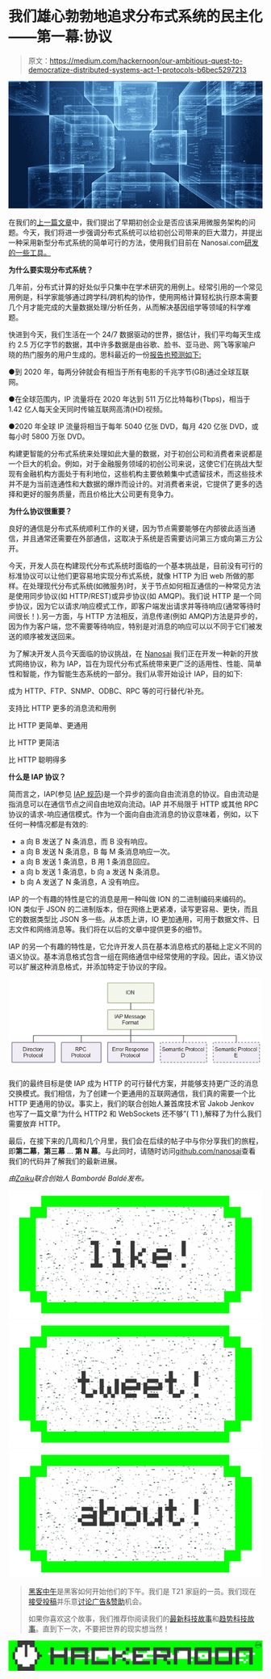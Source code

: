 # 我们雄心勃勃地追求分布式系统的民主化——第一幕:协议

> 原文：<https://medium.com/hackernoon/our-ambitious-quest-to-democratize-distributed-systems-act-1-protocols-b6bec5297213>

![](img/d9ad460217238d5971ecf53e1d706c14.png)

在我们的[上一篇文章](https://hackernoon.com/should-early-stage-startups-adopt-microservices-50280c77603a#.wiemqlih2)中，我们提出了早期初创企业是否应该采用微服务架构的问题。今天，我们将进一步强调分布式系统可以给初创公司带来的巨大潜力，并提出一种采用新型分布式系统的简单可行的方法，使用我们目前在 Nanosai.com[研发的一些工具。](http://www.nanosai.com)

**为什么要实现分布式系统？**

几年前，分布式计算的好处似乎只集中在学术研究的用例上。经常引用的一个常见用例是，科学家能够通过跨学科/跨机构的协作，使用网格计算轻松执行原本需要几个月才能完成的大量数据处理/分析任务，从而解决基因组学等领域的科学难题。

快进到今天，我们生活在一个 24/7 数据驱动的世界，据估计，我们平均每天生成约 2.5 万亿字节的数据，其中许多数据是由谷歌、脸书、亚马逊、网飞等家喻户晓的热门服务的用户生成的。思科最近的一份[报告也预测如下:](http://www.cisco.com/c/en/us/solutions/collateral/service-provider/visual-networking-index-vni/vni-hyperconnectivity-wp.html)

●到 2020 年，每两分钟就会有相当于所有电影的千兆字节(GB)通过全球互联网。

●在全球范围内，IP 流量将在 2020 年达到 511 万亿比特每秒(Tbps)，相当于 1.42 亿人每天全天同时传输互联网高清(HD)视频。

●2020 年全球 IP 流量将相当于每年 5040 亿张 DVD，每月 420 亿张 DVD，或每小时 5800 万张 DVD。

构建更智能的分布式系统来处理如此大量的数据，对于初创公司和消费者来说都是一个巨大的机会。例如，对于金融服务领域的初创公司来说，这使它们在挑战大型现有金融机构方面处于有利地位，这些机构主要依赖集中式遗留技术，而这些技术并不是为当前连通性和大数据的爆炸而设计的。对消费者来说，它提供了更多的选择和更好的服务质量，而且价格比大公司更有竞争力。

**为什么协议很重要？**

良好的通信是分布式系统顺利工作的关键，因为节点需要能够在内部彼此适当通信，并且通常还需要在外部通信，这取决于系统是否需要访问第三方或向第三方公开。

今天，开发人员在构建现代分布式系统时面临的一个基本挑战是，目前没有可行的标准协议可以让他们更容易地实现分布式系统，就像 HTTP 为旧 web 所做的那样。在处理现代分布式系统(如微服务)时，关于节点如何相互通信的一种常见方法是使用同步协议(如 HTTP/REST)或异步协议(如 AMQP)。我们说 HTTP 是一个同步协议，因为它以请求/响应模式工作，即客户端发出请求并等待响应(通常等待时间很长！).另一方面，与 HTTP 方法相反，消息传递(例如 AMQP)方法是异步的，因为作为客户端，您不需要等待响应，特别是对消息的响应可以以不同于它们被发送的顺序被发送回来。

为了解决开发人员今天面临的协议挑战，在 [Nanosai](http://www.nanosai.com) 我们正在开发一种新的开放式网络协议，称为 IAP，旨在为现代分布式系统带来更广泛的适用性、性能、简单性和智能，作为智能生态系统的一部分。我们从零开始设计 IAP，目的如下:

成为 HTTP、FTP、SNMP、ODBC、RPC 等的可行替代/补充。

支持比 HTTP 更多的消息流和用例

比 HTTP 更简单、更通用

比 HTTP 更简洁

比 HTTP 聪明得多

**什么是 IAP 协议？**

简而言之，IAP(参见 [IAP 规范](http://tutorials.jenkov.com/iap/index.html))是一个异步的面向自由流消息的协议。自由流动是指消息可以在通信节点之间自由地双向流动。IAP 并不局限于 HTTP 或其他 RPC 协议的请求-响应通信模式。作为一个面向自由流消息的协议意味着，例如，以下任何一种情况都是有效的:

*   a 向 B 发送了 N 条消息，而 B 没有响应。
*   a 向 B 发送 N 条消息，B 每 M 条消息响应一次。
*   a 向 B 发送 1 条消息，B 用 1 条消息回应。
*   a 向 b 发送 1 条消息，b 向 a 发送 N 条消息。
*   b 向 A 发送了 N 条消息，A 没有响应。

IAP 的一个有趣的特性是它的消息是用一种叫做 ION 的二进制编码来编码的。ION 类似于 JSON 的二进制版本，但在网络上更紧凑，读写更容易、更快，而且它的数据类型比 JSON 多一些。从本质上讲，IO 更加通用，可用于数据文件、日志文件和网络消息等。我们将在以后的文章中提供更多的细节。

IAP 的另一个有趣的特性是，它允许开发人员在基本消息格式的基础上定义不同的语义协议。基本消息格式包含一组在网络通信中经常使用的字段。因此，语义协议可以扩展这种消息格式，并添加特定于协议的字段。

![](img/ec849ccc9f6c7841d37c4f63b5bc3eb9.png)

我们的最终目标是使 IAP 成为 HTTP 的可行替代方案，并能够支持更广泛的消息交换模式。我们相信，为了创建一个更通用的互联网通信，我们真的需要一个比 HTTP 更通用的协议。事实上，我们的联合创始人兼首席技术官 Jakob Jenkov 也写了一篇文章“为什么 HTTP2 和 WebSockets 还不够”( T1 ),解释了为什么我们需要放弃 HTTP。

最后，在接下来的几周和几个月里，我们会在后续的帖子中与你分享我们的旅程，即**第二幕**，**第三幕** … **第 N 幕**。与此同时，请随时访问[github.com/nanosai](https://github.com/nanosai)查看我们的代码并了解我们的最新进展。

*由*[*Zaiku*](http://zaiku.co.uk/)*联合创始人 Bambordé Baldé发布。*

[![](img/50ef4044ecd4e250b5d50f368b775d38.png)](http://bit.ly/HackernoonFB)[![](img/979d9a46439d5aebbdcdca574e21dc81.png)](https://goo.gl/k7XYbx)[![](img/2930ba6bd2c12218fdbbf7e02c8746ff.png)](https://goo.gl/4ofytp)

> [黑客中午](http://bit.ly/Hackernoon)是黑客如何开始他们的下午。我们是 T21 家庭的一员。我们现在[接受投稿](http://bit.ly/hackernoonsubmission)并乐意[讨论广告&赞助](mailto:partners@amipublications.com)机会。
> 
> 如果你喜欢这个故事，我们推荐你阅读我们的[最新科技故事](http://bit.ly/hackernoonlatestt)和[趋势科技故事](https://hackernoon.com/trending)。直到下一次，不要把世界的现实想当然！

[![](img/be0ca55ba73a573dce11effb2ee80d56.png)](https://goo.gl/Ahtev1)